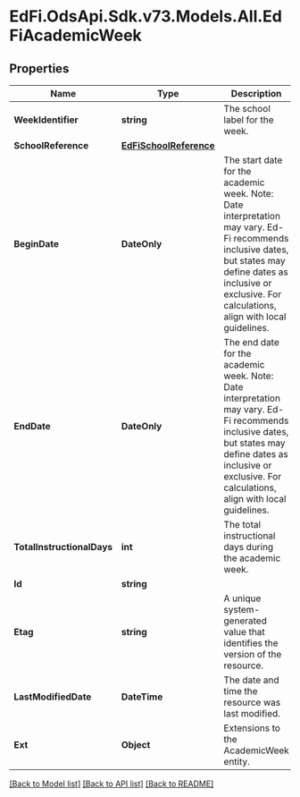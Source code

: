 # EdFi.OdsApi.Sdk.v73.Models.All.EdFiAcademicWeek

## Properties

Name | Type | Description | Notes
------------ | ------------- | ------------- | -------------
**WeekIdentifier** | **string** | The school label for the week. | 
**SchoolReference** | [**EdFiSchoolReference**](EdFiSchoolReference.md) |  | 
**BeginDate** | **DateOnly** | The start date for the academic week.  Note: Date interpretation may vary. Ed-Fi recommends inclusive dates, but states may define dates as inclusive or exclusive. For calculations, align with local guidelines. | 
**EndDate** | **DateOnly** | The end date for the academic week.  Note: Date interpretation may vary. Ed-Fi recommends inclusive dates, but states may define dates as inclusive or exclusive. For calculations, align with local guidelines. | 
**TotalInstructionalDays** | **int** | The total instructional days during the academic week. | 
**Id** | **string** |  | [optional] 
**Etag** | **string** | A unique system-generated value that identifies the version of the resource. | [optional] 
**LastModifiedDate** | **DateTime** | The date and time the resource was last modified. | [optional] 
**Ext** | **Object** | Extensions to the AcademicWeek entity. | [optional] 

[[Back to Model list]](../../README.md#documentation-for-models) [[Back to API list]](../../README.md#documentation-for-api-endpoints) [[Back to README]](../../README.md)


